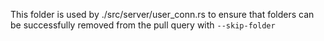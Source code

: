 This folder is used by ./src/server/user_conn.rs to ensure that folders can be successfully
removed from the pull query with `--skip-folder`
